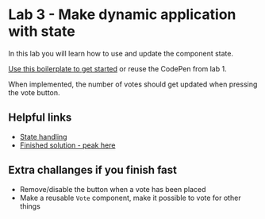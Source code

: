 # Lab 3 - Make dynamic application with state

In this lab you will learn how to use and update the component state.

[Use this boilerplate to get started](https://codepen.io/damoberg/pen/oWLVdG?editors=0010) or reuse the CodePen from lab 1.

When implemented, the number of votes should get updated when pressing the vote button.

## Helpful links
- [State handling](https://facebook.github.io/react/docs/state-and-lifecycle.html#adding-local-state-to-a-class)
- [Finished solution - peak here](https://codepen.io/damoberg/pen/qmNvMX?editors=0010)

## Extra challanges if you finish fast

- Remove/disable the button when a vote has been placed
- Make a reusable `Vote` component, make it possible to vote for other things
